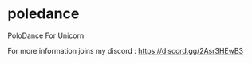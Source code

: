 # poledance
PoloDance For Unicorn

For more information joins my discord : https://discord.gg/2Asr3HEwB3
